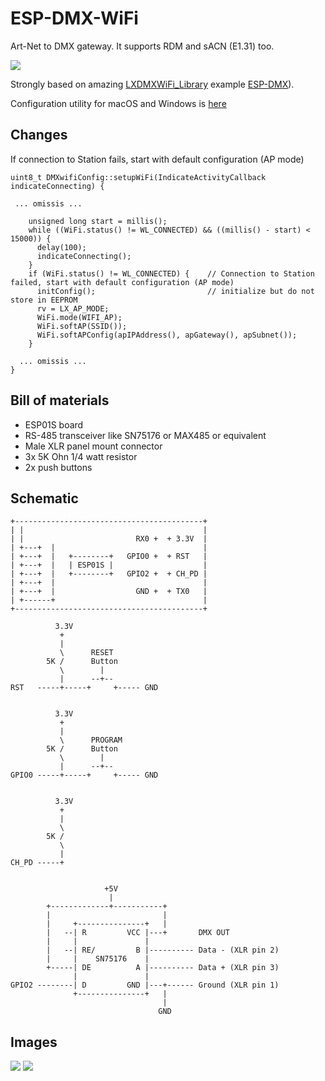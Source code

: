 # ESP-DMX-WiFi

Art-Net to DMX gateway. It supports RDM and sACN (E1.31) too.

![](images/Assembled.png)

Strongly based on amazing [LXDMXWiFi_Library](https://github.com/claudeheintz/LXDMXWiFi_Library) example [ESP-DMX](https://github.com/claudeheintz/LXDMXWiFi_Library/tree/master/examples/ESP-DMX)).

Configuration utility for macOS and Windows is [here](https://github.com/claudeheintz/LXDMXWiFi_Library/tree/master/examples/configuration%20utility)


## Changes

If connection to Station fails, start with default configuration (AP mode)

```
uint8_t DMXwifiConfig::setupWiFi(IndicateActivityCallback indicateConnecting) {

 ... omissis ...

    unsigned long start = millis();
    while ((WiFi.status() != WL_CONNECTED) && ((millis() - start) < 15000)) {
      delay(100);
      indicateConnecting();
    }
    if (WiFi.status() != WL_CONNECTED) {    // Connection to Station failed, start with default configuration (AP mode)
      initConfig();                         // initialize but do not store in EEPROM
      rv = LX_AP_MODE;
      WiFi.mode(WIFI_AP);
      WiFi.softAP(SSID());
      WiFi.softAPConfig(apIPAddress(), apGateway(), apSubnet());
    }

  ... omissis ...
}
```

## Bill of materials

- ESP01S board
- RS-485 transceiver like SN75176 or MAX485 or equivalent
- Male XLR panel mount connector
- 3x 5K Ohn 1/4 watt resistor
- 2x push buttons

## Schematic

```                       
+------------------------------------------+
| |                                        |
| |                         RX0 +  + 3.3V  |
| +---+  |                                 |
| +---+  |   +--------+   GPIO0 +  + RST   |
| +---+  |   | ESP01S |                    |
| +---+  |   +--------+   GPIO2 +  + CH_PD |
| +---+  |                                 |
| +---+  |                  GND +  + TX0   |
| +------+                                 |
+------------------------------------------+
 
          3.3V 
           + 
           | 
           \      RESET
        5K /      Button
           \        |
           |      --+-- 
RST   -----+-----+     +----- GND


          3.3V 
           + 
           | 
           \      PROGRAM
        5K /      Button
           \        |
           |      --+-- 
GPIO0 -----+-----+     +----- GND


          3.3V 
           + 
           | 
           \
        5K /
           \ 
           |
CH_PD -----+


                     +5V
                      |
        +-------------+-----------+               
        |                         |
        |     +---------------+   |
        |   --| R         VCC |---+       DMX OUT
        |     |               |
        |   --| RE/         B |---------- Data - (XLR pin 2)
        |     |    SN75176    |
        +-----| DE          A |---------- Data + (XLR pin 3)
              |               |
GPIO2 --------| D         GND |---+------ Ground (XLR pin 1)
              +---------------+   |
                                  |
                                 GND
```

## Images

![](images/Open%20from%20USB%20side.png)
![](images/Open%20from%20DMX%20side.png)


